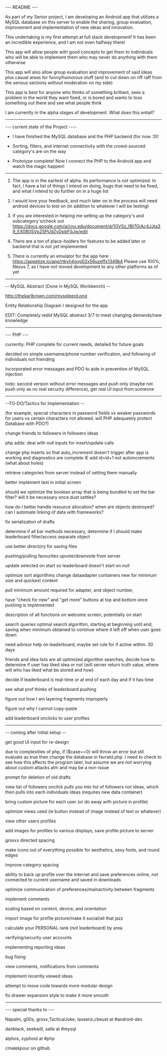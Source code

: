 --- README ---

As part of my Senior project, I am developing an Android app that utilizes a MySQL database on this server to enable the sharing, group evaluation, improvement and implementation of new ideas and innovation.

This undertaking is my first attempt at full stack development! It has been an incredible experience, and I am not even halfway there!

This app will allow people with good concepts to get them to individuals who will be able to implement them who may never do anything with them otherwise

This app will also allow group evaluation and improvement of said ideas plus casual areas for funny/humorous stuff (and to cut down on riff raff from the serious sections without moderation on my side)

This app is best for anyone who thinks of something brilliant, sees a problem in the world they want fixed, or is bored and wants to toss something out there and see what people think

I am currently in the alpha stages of development. What does this entail?

--------------------------------------------

--- current state of the Project ----

 - I have finished the MySQL database and the PHP backend (for now :3)! 

 - Sorting, filters, and internet connectivity with the crowd-sourced category's are on the way
 
 - Prototype complete! Now I connect the PHP to the Android app and watch the magic happen!


----------------------------------

1. The app is in the earliest of alpha. Its performance is not optimized. In fact, I have a list of things I intend on doing, bugs that need to be fixed, and what I intend to do further on in a huge list

2. I would love your feedback, and much later on in the process will need android devices to test on (in addition to whatever I will be testing)

3. If you are interested in helping me setting up the category's and subcategory's/check out https://docs.google.com/a/cnu.edu/document/d/1GVSz_fBI7GjAc4JJta39_EX0B0SVpZ5PUdZyDpbF0Jw/edit

4. There are a ton of place-holders for features to be added later or backend that is not yet implemented

5. There is currently an emulator for the app here : https://appetize.io/app/rtkyh4gvg02x56uzeffx1349k4 Please use 100%, Nexus 7, as I have not moved development to any other platforms as of yet

--------------------------------------------

-- MySQL Abstract (Done in MySQL Workbench) --

http://thekarlbrown.com/mysqleerd.png 

Entity Relationship Diagram I designed for the app

EDIT: Completely redid MySQL abstract 3/7 to meet changing demands/new knowledge

--------------------------------------------

--- PHP --- 

currently: PHP complete for current needs, detailed for future goals

decided on simple username/phone number verification, and following of individuals not friending

incorporated error messages and PDO to aide in prevention of MySQL injection

todo: second version without error messages and push only (maybe not push only as no real security difference), get real UI input  from someone

--------------------------------------------


--TO-DO/Tactics for Implementation --

(for example, special characters in password fields vs weaker passwords for users vs certain characters not allowed. will PHP adequately protect Database with PDO?) 

change friends to followers in followers ideas 

php adds: deal with null inputs for insert/update calls

change php inserts so that auto_increment doesn't trigger after app is working and diagnostics are complete IE add id=id+1 not autoincrements (what about holes)

retrieve categories from server instead of setting them manually

better implement text in initial screen

should we optimize the boolean array that is being bundled to set the bar filter? will it be necessary once dust settles?

how do I better handle resource allocation? when are objects destroyed? can I automate linking of data with frameworks?

fix serialization of drafts

determine if all bar methods necessary, determine if I should make leaderboard filter/access separate object

use better directory for saving files

pushing/pulling favourites upvote/downvote from server

update selected on start so leaderboard doesn't start on null

optimize sort algorithms change dataadapter containers new for minimum size and quickest content

pull minimum amount required for adapter, and object number, 

have "check for new" and "get more" buttons at top and bottom once pushing is implemented

description of all functions on welcome screen, potentially on start

search queries optimal search algorithm, starting at beginning until end, saving when minimum obtained to continue where it left off when user goes down

need advisor help on leaderboard, maybe set rule for if active within. 30 days

friends and idea lists are all optimized algorithm searches, decide how to determine if user has liked idea or not (will server return truth value, where will who has liked what be stored and how)

decide if leaderboard is real-time or at end of each day and if it has time

see what prof thinks of leaderboard pushing

figure out how I am layering fragments improperly

figure out why I cannot copy-paste

add leaderboard onclicks to user profiles

--------------------------------------------

-- coming after initial setup --

get good UI input for re-design

due to complexities of php, if ($case==0) will throw an error but stil evaluate as true then change the database in favratd.php. I need to check to see how this affects the program later, but assume we are not worrying about custom attacks atm and may be a non-issue

prompt for deletion of old drafts

view list of followers  onclick pulls you into list of followers not ideas, which then pulls into each individuals ideas (requires new data container)

bring custom picture for each user (or do away with picture in profile)

optimize views used (ie button instead of image instead of text or whatever)

view other users profiles 

add images for profiles to various displays, save profile picture to server

groxxx directed spacing

make icons out of everything possible for aesthetics, sexy fonts, and round edges

improve category spacing

ability to back up profile over the internet and save preferences online, not connected to current username and saved in downloads

optimize communication of preferences/mainactivity between fragments

implement comments

scaling based on content, device, and orientation

import image for profile picture/make it social/all that jazz

calculate your PERSONAL rank (not leaderboard) by area

verifying/security user accounts

implementing reporting ideas

bug fixing

view comments, notifications from comments

implement recently viewed ideas

attempt to move code towards more modular design

fix drawer expansion style to make it more smooth

--------------------------------------------

--- special thanks to ---

Napalm, g00s, groxx,TacticalJoke, lasserix,cbeust at #android-dev

danblack, seekwill, salle at #mysql

alphos, xyphoid at #php

cmalekpour on github